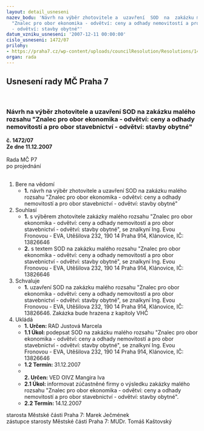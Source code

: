 ```yaml
---
layout: detail_usneseni
nazev_bodu: 'Návrh na výběr zhotovitele a  uzavření  SOD  na  zakázku malého rozsahu
  "Znalec pro obor ekonomika - odvětví: ceny a odhady nemovitostí a pro obor stavebnictví
  - odvětví: stavby obytné"'
datum_vzniku_usneseni: '2007-12-11 00:00:00'
cislo_usneseni: 1472/07
prilohy:
- https://praha7.cz/wp-content/uploads/councilResolution/Resolutions/14422/59-n%c3%a1vrh_sod_-_rada.doc
organ: rada
---
```

<div id="ucUsn_pList" class="usn">
	<span><h2>Usnesení rady MČ Praha 7 </h2>
<br></span><div class="standBody">
<span><h3>Návrh na výběr zhotovitele a  uzavření  SOD  na  zakázku malého rozsahu "Znalec pro obor ekonomika - odvětví: ceny a odhady nemovitostí a pro obor stavebnictví - odvětví: stavby obytné"</h3></span><div class="center">
		<strong>č. 1472/07</strong><br>
	</div>
<div class="center">
		<strong>Ze dne 11.12.2007</strong><br><br>
	</div>Rada MČ P7<br> po projednání<br><br><ol>
<li>Bere na vědomí<ul><li>
<strong>1.</strong> návrh na výběr zhotovitele a  uzavření  SOD  na  zakázku malého rozsahu "Znalec pro obor ekonomika - odvětví: ceny a odhady nemovitostí a pro obor stavebnictví - odvětví: stavby obytné"</li></ul>
</li>
<li>Souhlasí<ul>
<li>
<strong>1.</strong> s výběrem zhotovitele zakázky malého rozsahu "Znalec pro obor ekonomika - odvětví: ceny a odhady nemovitostí a pro obor stavebnictví - odvětví: stavby obytné", se znalkyní Ing. Evou Fronovou - EVA, Utěšilova 232, 190 14 Praha 914, Klánovice, IČ: 13826646</li>
<li>
<strong>2.</strong> s textem SOD na zakázku malého rozsahu "Znalec pro obor ekonomika - odvětví: ceny a odhady nemovitostí a pro obor stavebnictví - odvětví: stavby obytné",  se znalkyní Ing. Evou Fronovou - EVA, Utěšilova 232, 190 14 Praha 914, Klánovice, IČ: 13826646</li>
</ul>
</li>
<li>Schvaluje<ul><li>
<strong>1.</strong> uzavření SOD na zakázku malého rozsahu "Znalec pro obor ekonomika - odvětví: ceny a odhady nemovitostí a pro obor stavebnictví - odvětví: stavby obytné", se znalkyní Ing. Evou Fronovou - EVA, Utěšilova 232, 190 14 Praha 914, Klánovice, IČ: 13826646. Zakázka bude hrazena z kapitoly VHČ    </li></ul>
</li>
<li>Ukládá<ul>
<li>
<strong>1. Určen: </strong>RAD Justová Marcela</li>
<li>
<strong>1.1 Úkol: </strong>podepsat SOD na zakázku malého rozsahu "Znalec pro obor ekonomika - odvětví: ceny a odhady nemovitostí  a pro obor stavebnictví - odvětví: stavby  obytné", se znalkyní Ing. Evou Fronovou - EVA, Utěšilova 232,  190 14 Praha 914, Klánovice, IČ: 13826646 </li>
<li>
<strong>1.2 Termín: </strong>31.12.2007</li>
<li>
<strong><br>2. Určen: </strong>VED OIVZ Mangira Iva</li>
<li>
<strong>2.1 Úkol: </strong>informovat zúčastněné firmy o výsledku zakázky malého rozsahu "Znalec pro obor ekonomika - odvětví: ceny a odhady nemovitostí  a pro obor stavebnictví - odvětví: stavby  obytné".</li>
<li>
<strong>2.2 Termín: </strong>14.12.2007</li>
</ul>
</li>
</ol>starosta Městské části Praha 7: Marek Ječmének<br>zástupce starosty Městské části Praha 7: MUDr. Tomáš Kaštovský 
</div>
</div>